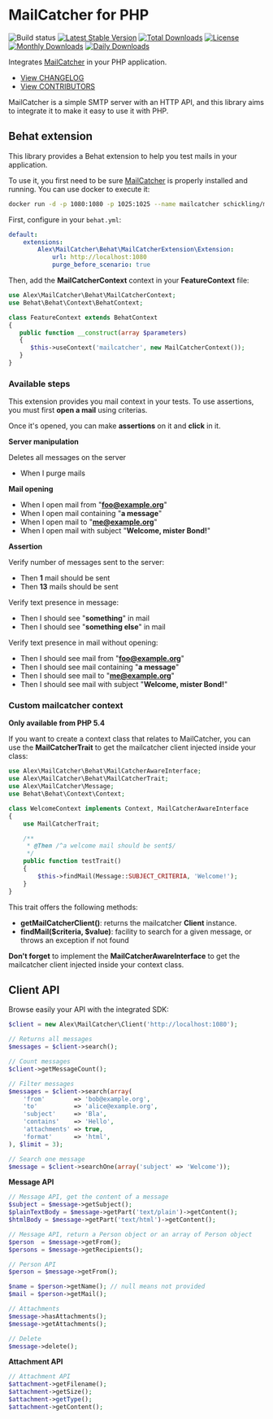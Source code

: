 # MailCatcher for PHP

![Build status](https://travis-ci.org/alexandresalome/mailcatcher.png?branch=master) [![Latest Stable Version](https://poser.pugx.org/alexandresalome/mailcatcher/v/stable)](https://packagist.org/packages/alexandresalome/mailcatcher) [![Total Downloads](https://poser.pugx.org/alexandresalome/mailcatcher/downloads)](https://packagist.org/packages/alexandresalome/mailcatcher) [![License](https://poser.pugx.org/alexandresalome/mailcatcher/license)](https://packagist.org/packages/alexandresalome/mailcatcher) [![Monthly Downloads](https://poser.pugx.org/alexandresalome/mailcatcher/d/monthly)](https://packagist.org/packages/alexandresalome/mailcatcher) [![Daily Downloads](https://poser.pugx.org/alexandresalome/mailcatcher/d/daily)](https://packagist.org/packages/alexandresalome/mailcatcher)

Integrates [MailCatcher](http://mailcatcher.me) in your PHP application.

* [View CHANGELOG](CHANGELOG.md)
* [View CONTRIBUTORS](CONTRIBUTORS.md)

MailCatcher is a simple SMTP server with an HTTP API, and this library aims to
integrate it to make it easy to use it with PHP.

## Behat extension

This library provides a Behat extension to help you test mails in your application.

To use it, you first need to be sure [MailCatcher](http://mailcatcher.me) is
properly installed and running. You can use docker to execute it:

```bash
docker run -d -p 1080:1080 -p 1025:1025 --name mailcatcher schickling/mailcatcher
```

First, configure in your ``behat.yml``:

```yaml
default:
    extensions:
        Alex\MailCatcher\Behat\MailCatcherExtension\Extension:
            url: http://localhost:1080
            purge_before_scenario: true
```

Then, add the **MailCatcherContext** context in your **FeatureContext** file:

```php
use Alex\MailCatcher\Behat\MailCatcherContext;
use Behat\Behat\Context\BehatContext;

class FeatureContext extends BehatContext
{
   public function __construct(array $parameters)
   {
      $this->useContext('mailcatcher', new MailCatcherContext());
   }
}
```

### Available steps

This extension provides you mail context in your tests. To use assertions, you
must first **open a mail** using criterias.

Once it's opened, you can make **assertions** on it and **click** in it.

**Server manipulation**

Deletes all messages on the server

* When I purge mails

**Mail opening**

* When I open mail from "**foo@example.org**"
* When I open mail containing "**a message**"
* When I open mail to "**me@example.org**"
* When I open mail with subject "**Welcome, mister Bond!**"

**Assertion**

Verify number of messages sent to the server:

* Then **1** mail should be sent
* Then **13** mails should be sent

Verify text presence in message:

* Then I should see "**something**" in mail
* Then I should see "**something else**" in mail

Verify text presence in mail without opening:

* Then I should see mail from "**foo@example.org**"
* Then I should see mail containing "**a message**"
* Then I should see mail to "**me@example.org**"
* Then I should see mail with subject "**Welcome, mister Bond!**"

### Custom mailcatcher context

**Only available from PHP 5.4**

If you want to create a context class that relates to MailCatcher, you can use the **MailCatcherTrait** to get the mailcatcher client injected inside your class:

```php
use Alex\MailCatcher\Behat\MailCatcherAwareInterface;
use Alex\MailCatcher\Behat\MailCatcherTrait;
use Alex\MailCatcher\Message;
use Behat\Behat\Context\Context;

class WelcomeContext implements Context, MailCatcherAwareInterface
{
    use MailCatcherTrait;

    /**
     * @Then /^a welcome mail should be sent$/
     */
    public function testTrait()
    {
        $this->findMail(Message::SUBJECT_CRITERIA, 'Welcome!');
    }
}
```

This trait offers the following methods:

* **getMailCatcherClient()**: returns the mailcatcher **Client**  instance.
* **findMail($criteria, $value)**: facility to search for a given message, or throws an exception if not found

**Don't forget** to implement the **MailCatcherAwareInterface** to get the mailcatcher client injected inside your context class.

## Client API

Browse easily your API with the integrated SDK:

```php
$client = new Alex\MailCatcher\Client('http://localhost:1080');

// Returns all messages
$messages = $client->search();

// Count messages
$client->getMessageCount();

// Filter messages
$messages = $client->search(array(
    'from'        => 'bob@example.org',
    'to'          => 'alice@example.org',
    'subject'     => 'Bla',
    'contains'    => 'Hello',
    'attachments' => true,
    'format'      => 'html',
), $limit = 3);

// Search one message
$message = $client->searchOne(array('subject' => 'Welcome'));
```

**Message API**

```php
// Message API, get the content of a message
$subject = $message->getSubject();
$plainTextBody = $message->getPart('text/plain')->getContent();
$htmlBody = $message->getPart('text/html')->getContent();

// Message API, return a Person object or an array of Person object
$person  = $message->getFrom();
$persons = $message->getRecipients();

// Person API
$person = $message->getFrom();

$name = $person->getName(); // null means not provided
$mail = $person->getMail();

// Attachments
$message->hasAttachments();
$message->getAttachments();

// Delete
$message->delete();
```

**Attachment API**

```php
// Attachment API
$attachment->getFilename();
$attachment->getSize();
$attachment->getType();
$attachment->getContent();
```
